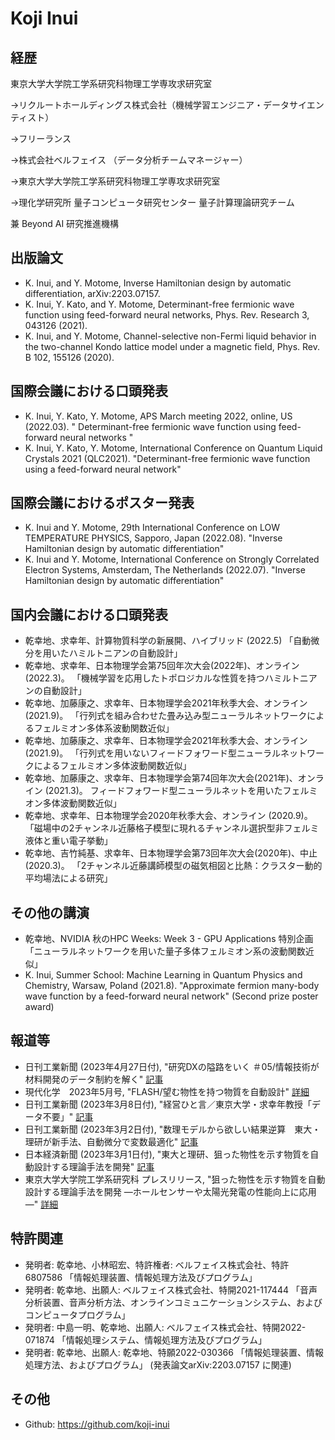 # Koji Inui

## 経歴

東京大学大学院工学系研究科物理工学専攻求研究室

→リクルートホールディングス株式会社（機械学習エンジニア・データサイエンティスト）

→フリーランス

→株式会社ベルフェイス （データ分析チームマネージャー）

→東京大学大学院工学系研究科物理工学専攻求研究室

→理化学研究所 量子コンピュータ研究センター 量子計算理論研究チーム

兼 Beyond AI 研究推進機構


## 出版論文
- K. Inui, and Y. Motome, Inverse Hamiltonian design by automatic differentiation, arXiv:2203.07157.
- K. Inui, Y. Kato, and Y. Motome, Determinant-free fermionic wave function using feed-forward neural networks, Phys. Rev. Research 3, 043126 (2021).
- K. Inui, and Y. Motome, Channel-selective non-Fermi liquid behavior in the two-channel Kondo lattice model under a magnetic field, Phys. Rev. B 102, 155126 (2020).

## 国際会議における口頭発表
- K. Inui, Y. Kato, Y. Motome, APS March meeting 2022, online, US (2022.03).
" Determinant-free fermionic wave function using feed-forward neural networks "
- K. Inui, Y. Kato, Y. Motome, International Conference on Quantum Liquid Crystals 2021 (QLC2021).
"Determinant-free fermionic wave function using a feed-forward neural network"

## 国際会議におけるポスター発表
- K. Inui and Y. Motome, 29th International Conference on LOW TEMPERATURE PHYSICS, Sapporo, Japan (2022.08).
"Inverse Hamiltonian design by automatic differentiation"
- K. Inui and Y. Motome, International Conference on Strongly Correlated Electron Systems, Amsterdam, The Netherlands (2022.07).
"Inverse Hamiltonian design by automatic differentiation"

## 国内会議における口頭発表
- 乾幸地、求幸年、計算物質科学の新展開、ハイブリッド (2022.5)
「自動微分を用いたハミルトニアンの自動設計」
- 乾幸地、求幸年、日本物理学会第75回年次大会(2022年)、オンライン (2022.3)。
「機械学習を応用したトポロジカルな性質を持つハミルトニアンの自動設計」
- 乾幸地、加藤康之、求幸年、日本物理学会2021年秋季大会、オンライン (2021.9)。
「行列式を組み合わせた畳み込み型ニューラルネットワークによるフェルミオン多体系波動関数近似」
- 乾幸地、加藤康之、求幸年、日本物理学会2021年秋季大会、オンライン (2021.9)。
「行列式を用いないフィードフォワード型ニューラルネットワークによるフェルミオン多体波動関数近似」
- 乾幸地、加藤康之、求幸年、日本物理学会第74回年次大会(2021年)、オンライン (2021.3)。
フィードフォワード型ニューラルネットを用いたフェルミオン多体波動関数近似」
- 乾幸地、求幸年、日本物理学会2020年秋季大会、オンライン (2020.9)。
「磁場中の2チャンネル近藤格子模型に現れるチャンネル選択型非フェルミ液体と重い電子挙動」
- 乾幸地、吉竹純基、求幸年、日本物理学会第73回年次大会(2020年)、中止 (2020.3)。
「2チャンネル近藤講師模型の磁気相図と比熱：クラスター動的平均場法による研究」

## その他の講演
- 乾幸地、NVIDIA 秋のHPC Weeks: Week 3 - GPU Applications 特別企画
「ニューラルネットワークを用いた量子多体フェルミオン系の波動関数近似」
- K. Inui, Summer School: Machine Learning in Quantum Physics and Chemistry, Warsaw, Poland (2021.8).
"Approximate fermion many-body wave function by a feed-forward neural network" (Second prize poster award)

## 報道等
- 日刊工業新聞 (2023年4月27日付), "研究DXの隘路をいく ＃05/情報技術が材料開発のデータ制約を解く" [記事](https://newswitch.jp/p/36770)
- 現代化学　2023年5月号, "FLASH/望む物性を持つ物質を自動設計" [詳細](https://www.tkd-pbl.com/book/b10031235.html)
- 日刊工業新聞 (2023年3月8日付), "経営ひと言／東京大学・求幸年教授「データ不要」" [記事](https://www.nikkan.co.jp/articles/view/00665789)
- 日刊工業新聞 (2023年3月2日付), "数理モデルから欲しい結果逆算　東大・理研が新手法、自動微分で変数最適化" [記事](https://www.nikkan.co.jp/articles/view/00665068)
- 日本経済新聞 (2023年3月1日付), "東大と理研、狙った物性を示す物質を自動設計する理論手法を開発" [記事](https://www.nikkei.com/article/DGXZRSP650216_Y3A220C2000000/)
- 東京大学大学院工学系研究科 プレスリリース, "狙った物性を示す物質を自動設計する理論手法を開発 ―ホールセンサーや太陽光発電の性能向上に応用―" [詳細](https://www.t.u-tokyo.ac.jp/press/pr2023-03-02-001)

## 特許関連
- 発明者: 乾幸地、小林昭宏、特許権者: ベルフェイス株式会社、特許6807586
「情報処理装置、情報処理方法及びプログラム」
- 発明者: 乾幸地、出願人: ベルフェイス株式会社、特開2021-117444
「音声分析装置、音声分析方法、オンラインコミュニケーションシステム、およびコンピュータプログラム」
- 発明者: 中島一明、乾幸地、出願人: ベルフェイス株式会社、特開2022-071874
「情報処理システム、情報処理方法及びプログラム」
- 発明者: 乾幸地、出願人: 乾幸地、特願2022-030366
「情報処理装置、情報処理方法、およびプログラム」
(発表論文arXiv:2203.07157 に関連)

## その他
- Github: https://github.com/koji-inui


<!-- ![image](https://user-images.githubusercontent.com/18414885/201269678-642d98e4-2450-42ca-8306-3f8c9b46d104.png) -->
